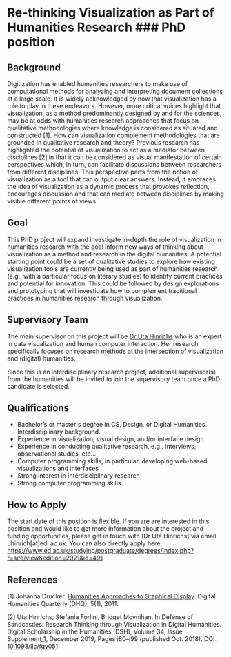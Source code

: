 # Re-thinking Visualization as Part of Humanities Research ### PhD position

## Background

Digitization has enabled humanities researchers to make use of computational methods for 
analyzing and interpreting document collections at a large scale. It is widely acknowledged 
by now that visualization has a role to play in these endeavors. However, more critical voices 
highlight that visualization, as a method predominantly designed by and for the sciences, may be 
at odds with humanities research approaches that focus on qualitative methodologies where knowledge is 
considered as situated and constructed [1]. How can visualization complement methodologies that are grounded in 
qualitative research and theory? Previous research has highlighted the potential of visualization to act as a 
mediator between disciplines [2] in that it can be considered as visual manifestation of certain 
perspectives which, in turn, can facilitate discussions between researchers from different disciplines. 
This perspective parts from the notion of visualization as a tool that can output clear answers. 
Instead, it embraces the idea of visualization as a dynamic process that provokes reflection, 
encourages discussion and that can mediate between disciplines by making visible different points of views. 

## Goal

This PhD project will expand investigate in-depth the role of visualization in humanities research 
with the goal inform new ways of thinking about visualization as a method and research in the digital 
humanities. A potential starting point could be a set of qualitative studies to explore how existing 
visualization tools are currently being used as part of humanities research (e.g., with a particular 
focus on literary studies) to identify current practices and potential for innovation. This could 
be followed by design explorations and prototyping that will investigate how to complement 
traditional practices in humanities research through visualization. 

## Supervisory Team
The main supervisor on this project will be [Dr Uta Hinrichs](http://www.utahinrichs.de) who is an expert in 
data visualization and human computer interaction. Her research specifically focuses on research methods at 
the intersection of visualization and (digital) humanities. 

Since this is an interdisciplinary research project, additional 
supervisor(s) from the humanities will be invited to join the supervisory team once a PhD candidate is selected.

## Qualifications
- Bachelor’s or master's degree in CS, Design, or Digital Humanities. Interdisciplinary background.
- Experience in visualization, visual design, and/or interface design
- Experience in conducting qualitative research, e.g., interviews, observational studies, etc...
- Computer programming skills, in particular, developing web-based visualizations and interfaces 
- Strong interest in interdisciplinary research 
- Strong computer programming skills   

## How to Apply
The start date of this position is flexible. If you are are interested in this position and would like to get more information about the project and funding opportunities, please get in touch with [Dr Uta Hinrichs] via email: uhinrich[at]edi.ac.uk. You can also directly apply here: https://www.ed.ac.uk/studying/postgraduate/degrees/index.php?r=site/view&edition=2021&id=491

## References
[1] Johanna Drucker. [Humanities Approaches to Graphical Display](http://www.digitalhumanities.org//dhq/vol/5/1/000091/000091.html). 
Digital Humanities Quarterly (DHQ), 5(1), 2011.

[2] Uta Hinrichs, Stefania Forlini, Bridget Moynihan. In Defense of Sandcastles: Research Thinking through Visualization 
in Digital Humanities. Digital Scholarship in the Humanities (DSH), Volume 34, Issue Supplement_1, December 2019, 
Pages i80–i99 (published Oct. 2018). DOI: [10.1093/llc/fqy051](https://doi.org/10.1093/llc/fqy051)
